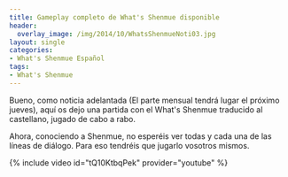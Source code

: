 ```yaml
---
title: Gameplay completo de What's Shenmue disponible
header:
  overlay_image: /img/2014/10/WhatsShenmueNoti03.jpg
layout: single
categories:
- What's Shenmue Español
tags:
- What's Shenmue
---
```

Bueno, como noticia adelantada (El parte mensual tendrá lugar el próximo jueves), 
aquí os dejo una partida con el What's Shenmue traducido al castellano, jugado de 
cabo a rabo.

Ahora, conociendo a Shenmue, no esperéis ver todas y cada una de las líneas de diálogo. 
Para eso tendréis que jugarlo vosotros mismos.

{% include video id="tQ10KtbqPek" provider="youtube" %}
